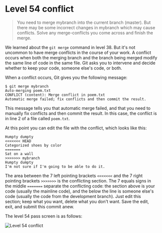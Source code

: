 
# Level 54 conflict

> You need to merge mybranch into the current branch (master). But there may be some incorrect changes in mybranch which may cause conflicts. Solve any merge-conflicts you come across and finish the merge.

We learned about the `git merge` command in level 38. But it's not uncommon to have merge conflicts in the course of your work. A conflict occurs when both the merging branch and the branch being merged modify the same line of code in the same file. Git asks you to intervene and decide whether to keep your code, someone else's code, or both.

When a conflict occurs, Git gives you the following message:

```shell
$ git merge mybranch
Auto-merging poem.txt
CONFLICT (content): Merge conflict in poem.txt
Automatic merge failed; fix conflicts and then commit the result.
```

This message tells you that automatic merge failed, and that you need to manually fix conflicts and then commit the result. In this case, the conflict is in line 2 of a file called `poem.txt`.

At this point you can edit the file with the conflict, which looks like this:

```
Humpty dumpty
<<<<<<< HEAD
Categorized shoes by color
=======
Sat on a wall
>>>>>>> mybranch
Humpty dumpty
I'm not sure if I'm going to be able to do it.
```

The area between the 7 left pointing brackets `<<<<<<<` and the 7 right pointing brackets `>>>>>>>` is the conflicting section. The 7 equals signs in the middle `=======` separate the conflicting code: the section above is your code (usually the mainline code), and the below the line is someone else's code (usually the code from the development branch). Just edit this section; keep what you want, delete what you don't want. Save the edit, exit, and submit this commit anew.

The level 54 pass screen is as follows:

![Level 54 conflict](images/level-54-conflict.png)
